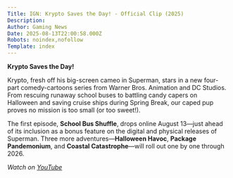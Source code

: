 ```yaml
---
Title: IGN: Krypto Saves the Day! - Official Clip (2025)
Description: 
Author: Gaming News
Date: 2025-08-13T22:00:58.000Z
Robots: noindex,nofollow
Template: index
---
```

<p><strong>Krypto Saves the Day!</strong>  </p>

<p>Krypto, fresh off his big-screen cameo in Superman, stars in a new four-part comedy-cartoons series from Warner Bros. Animation and DC Studios. From rescuing runaway school buses to battling candy capers on Halloween and saving cruise ships during Spring Break, our caped pup proves no mission is too small (or too sweet!).</p>

<p>The first episode, <strong>School Bus Shuffle</strong>, drops online August 13—just ahead of its inclusion as a bonus feature on the digital and physical releases of Superman. Three more adventures—<strong>Halloween Havoc</strong>, <strong>Package Pandemonium</strong>, and <strong>Coastal Catastrophe</strong>—will roll out one by one through 2026.</p>

<p><em>Watch on <a href="https://www.youtube.com/watch?v=jtXtM-O-5E8" rel="noopener noreferrer">YouTube</a></em></p>

